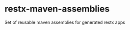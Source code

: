 restx-maven-assemblies
======================

Set of reusable maven assemblies for generated restx apps
